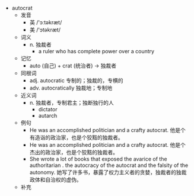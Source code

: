 - autocrat
  - 发音
    - 英 /'ɔːtəkræt/
    - 美 /'ɔtəkræt/
  - 词义
    - n. 独裁者
      - a ruler who has complete power over a country
  - 记忆
    - auto (自己) + crat (统治者) → 独裁者
  - 同根词
    - adj. autocratic 专制的；独裁的，专横的
    - adv. autocratically 独裁地；专制地
  - 近义词
    - n. 独裁者，专制君主；独断独行的人
      - dictator
      - autarch
  - 例句
    - He was an accomplished politician and a crafty autocrat. 他是个有造诣的政治家，也是个狡黠的独裁者。
    - He was an accomplished politician and a crafty autocrat. 他是个杰出的政治家，也是个狡黠的独裁者。
    - She wrote a lot of books that exposed the avarice of the authoritarian . the autocracy of the autocrat and the falsity of the autonomy. 她写了许多书，暴露了权力主义者的贪婪，独裁者的独裁政体和自治权的虚伪。
  - 补充